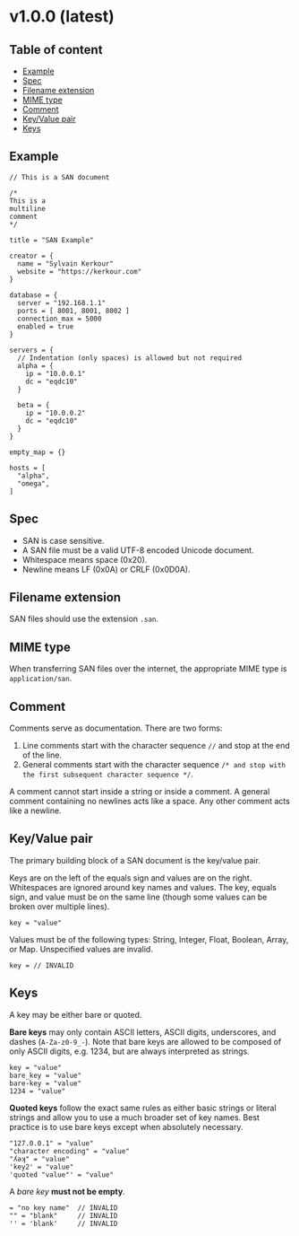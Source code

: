 # v1.0.0 (latest)


## Table of content

* [Example](#example)
* [Spec](#spec)
* [Filename extension](#filename-extension)
* [MIME type](#mime-type)
* [Comment](#comment)
* [Key/Value pair](#keyvalue-pair)
* [Keys](#keys)




## Example

```san
// This is a SAN document

/*
This is a
multiline
comment
*/

title = "SAN Example"

creator = {
  name = "Sylvain Kerkour"
  website = "https://kerkour.com"
}

database = {
  server = "192.168.1.1"
  ports = [ 8001, 8001, 8002 ]
  connection_max = 5000
  enabled = true
}

servers = {
  // Indentation (only spaces) is allowed but not required
  alpha = {
    ip = "10.0.0.1"
    dc = "eqdc10"
  }

  beta = {
    ip = "10.0.0.2"
    dc = "eqdc10"
  }
}

empty_map = {}

hosts = [
  "alpha",
  "omega",
]
```



## Spec

* SAN is case sensitive.
* A SAN file must be a valid UTF-8 encoded Unicode document.
* Whitespace means space (0x20).
* Newline means LF (0x0A) or CRLF (0x0D0A).




## Filename extension

SAN files should use the extension `.san`.



## MIME type

When transferring SAN files over the internet, the appropriate MIME type is `application/san`.



## Comment

Comments serve as documentation. There are two forms:

1. Line comments start with the character sequence `//` and stop at the end of the line.
2. General comments start with the character sequence `/* and stop with the first subsequent character sequence */`.

A comment cannot start inside a string or inside a comment. A general comment containing no newlines acts like a space. Any other comment acts like a newline. 




## Key/Value pair

The primary building block of a SAN document is the key/value pair.

Keys are on the left of the equals sign and values are on the right. Whitespaces are ignored around
key names and values. The key, equals sign, and value must be on the same line (though some values
can be broken over multiple lines).

```san
key = "value"
```

Values must be of the following types: String, Integer, Float, Boolean, Array, or Map. Unspecified
values are invalid.

```san
key = // INVALID
```



## Keys

A key may be either bare or quoted.

**Bare keys** may only contain ASCII letters, ASCII digits, underscores, and dashes (`A-Za-z0-9_-`).
Note that bare keys are allowed to be composed of only ASCII digits, e.g. 1234, but are always interpreted as strings.

```san
key = "value"
bare_key = "value"
bare-key = "value"
1234 = "value"
```

**Quoted keys** follow the exact same rules as either basic strings or literal strings and allow you
to use a much broader set of key names. Best practice is to use bare keys except when absolutely necessary.

```san
"127.0.0.1" = "value"
"character encoding" = "value"
"ʎǝʞ" = "value"
'key2' = "value"
'quoted "value"' = "value"
```

A *bare key* **must not be empty**.

```san
= "no key name"  // INVALID
"" = "blank"     // INVALID
'' = 'blank'     // INVALID
```

